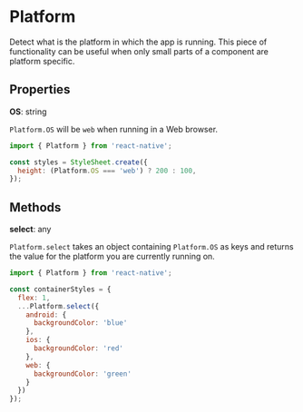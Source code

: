 # Platform

Detect what is the platform in which the app is running. This piece of
functionality can be useful when only small parts of a component are platform
specific.

## Properties

**OS**: string

`Platform.OS` will be `web` when running in a Web browser.

```js
import { Platform } from 'react-native';

const styles = StyleSheet.create({
  height: (Platform.OS === 'web') ? 200 : 100,
});
```

## Methods

**select**: any

`Platform.select` takes an object containing `Platform.OS` as keys and returns
the value for the platform you are currently running on.

```js
import { Platform } from 'react-native';

const containerStyles = {
  flex: 1,
  ...Platform.select({
    android: {
      backgroundColor: 'blue'
    },
    ios: {
      backgroundColor: 'red'
    },
    web: {
      backgroundColor: 'green'
    }
  })
});
```
